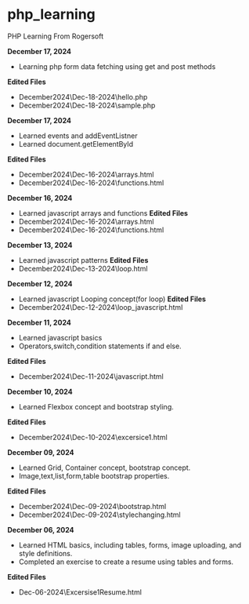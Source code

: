 # php_learning
PHP Learning From Rogersoft

**December 17, 2024**
* Learning php form data fetching using get and post methods
  
**Edited Files**
* December2024\Dec-18-2024\hello.php
* December2024\Dec-18-2024\sample.php
  
**December 17, 2024**
* Learned events and addEventListner
* Learned document.getElementById
  
**Edited Files**
* December2024\Dec-16-2024\arrays.html
* December2024\Dec-16-2024\functions.html
  
**December 16, 2024**
* Learned javascript arrays and functions
**Edited Files**
* December2024\Dec-16-2024\arrays.html
* December2024\Dec-16-2024\functions.html

**December 13, 2024**
* Learned javascript patterns
**Edited Files**
* December2024\Dec-13-2024\loop.html

**December 12, 2024**
* Learned javascript Looping concept(for loop)
**Edited Files**
* December2024\Dec-12-2024\loop_javascript.html
  
**December 11, 2024**
* Learned javascript basics 
* Operators,switch,condition statements if and else.
 
**Edited Files**
* December2024\Dec-11-2024\javascript.html
  
**December 10, 2024**
* Learned Flexbox concept and bootstrap styling.
 
**Edited Files**
* December2024\Dec-10-2024\excersice1.html

**December 09, 2024**
* Learned Grid, Container concept, bootstrap concept.
* Image,text,list,form,table bootstrap properties.
   
**Edited Files**
* December2024\Dec-09-2024\bootstrap.html
* December2024\Dec-09-2024\stylechanging.html

**December 06, 2024**
* Learned HTML basics, including tables, forms, image uploading, and style definitions.
* Completed an exercise to create a resume using tables and forms.
  
**Edited Files**
* Dec-06-2024\Excersise1Resume.html



